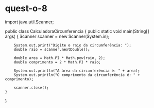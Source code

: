 # quest-o-8

import java.util.Scanner;

public class CalculadoraCircunferencia {
    public static void main(String[] args) {
        Scanner scanner = new Scanner(System.in);
        
        System.out.print("Digite o raio da circunferência: ");
        double raio = scanner.nextDouble();
        
        double area = Math.PI * Math.pow(raio, 2);
        double comprimento = 2 * Math.PI * raio;
        
        System.out.println("A área da circunferência é: " + area);
        System.out.println("O comprimento da circunferência é: " + comprimento);
        
        scanner.close();
    }
}
